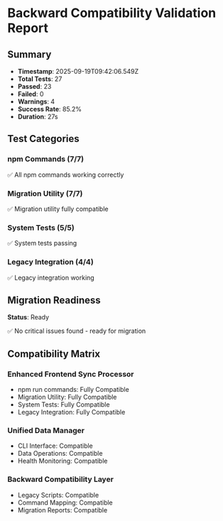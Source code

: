 # Backward Compatibility Validation Report

## Summary

- **Timestamp**: 2025-09-19T09:42:06.549Z
- **Total Tests**: 27
- **Passed**: 23
- **Failed**: 0
- **Warnings**: 4
- **Success Rate**: 85.2%
- **Duration**: 27s

## Test Categories

### npm Commands (7/7)
✅ All npm commands working correctly

### Migration Utility (7/7)
✅ Migration utility fully compatible

### System Tests (5/5)
✅ System tests passing

### Legacy Integration (4/4)
✅ Legacy integration working

## Migration Readiness

**Status**: Ready

✅ No critical issues found - ready for migration

## Compatibility Matrix

### Enhanced Frontend Sync Processor
- npm run commands: Fully Compatible
- Migration Utility: Fully Compatible
- System Tests: Fully Compatible
- Legacy Integration: Fully Compatible

### Unified Data Manager
- CLI Interface: Compatible
- Data Operations: Compatible
- Health Monitoring: Compatible

### Backward Compatibility Layer
- Legacy Scripts: Compatible
- Command Mapping: Compatible
- Migration Reports: Compatible
